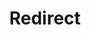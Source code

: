﻿---
layout: src/layouts/Redirect.astro
title: Redirect
redirect: https://yamldoc.liuyan.wang/docs/infrastructure/workers/dynamic-worker-pools/ubuntu-1804-end-of-life
pubDate:  2023-01-01
navSearch: false
navSitemap: false
navMenu: false
---
